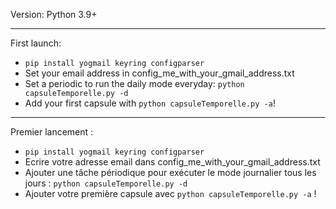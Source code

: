 Version: Python 3.9+

---
First launch:

- `pip install yogmail keyring configparser`
- Set your email address in config_me_with_your_gmail_address.txt
- Set a periodic to run the daily mode everyday: `python capsuleTemporelle.py -d`
- Add your first capsule with `python capsuleTemporelle.py -a`!

---
Premier lancement :

- `pip install yogmail keyring configparser`
- Ecrire votre adresse email dans config_me_with_your_gmail_address.txt
- Ajouter une tâche périodique pour exécuter le mode journalier tous les jours : `python capsuleTemporelle.py -d`
- Ajouter votre première capsule avec `python capsuleTemporelle.py -a` !
